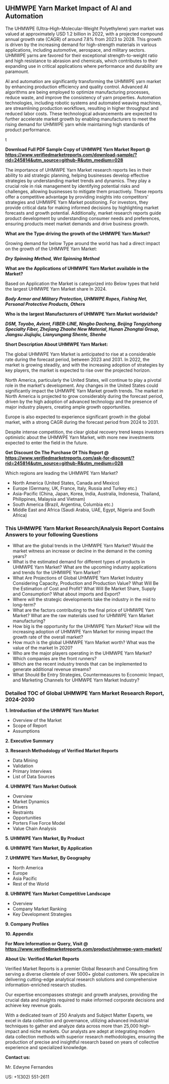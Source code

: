 <h2>UHMWPE Yarn Market Impact of AI and Automation</h2><p>The UHMWPE (Ultra-High-Molecular-Weight Polyethylene) yarn market was valued at approximately USD 1.2 billion in 2022, with a projected compound annual growth rate (CAGR) of around 7.8% from 2023 to 2028. This growth is driven by the increasing demand for high-strength materials in various applications, including automotive, aerospace, and military sectors. UHMWPE yarns are favored for their exceptional strength-to-weight ratio and high resistance to abrasion and chemicals, which contributes to their expanding use in critical applications where performance and durability are paramount.</p><p>AI and automation are significantly transforming the UHMWPE yarn market by enhancing production efficiency and quality control. Advanced AI algorithms are being employed to optimize manufacturing processes, reduce waste, and improve the consistency of yarn properties. Automation technologies, including robotic systems and automated weaving machines, are streamlining production workflows, resulting in higher throughput and reduced labor costs. These technological advancements are expected to further accelerate market growth by enabling manufacturers to meet the rising demand for UHMWPE yarn while maintaining high standards of product performance.</p>t</p><p id="" class=""><strong>Download Full PDF Sample Copy of UHMWPE Yarn Market Report @ <a href="https://www.verifiedmarketreports.com/download-sample/?rid=245814&utm_source=github-R&utm_medium=028" target="_blank">https://www.verifiedmarketreports.com/download-sample/?rid=245814&utm_source=github-R&utm_medium=028</a></strong></p><p>The importance of&nbsp;UHMWPE Yarn Market research reports lies in their ability to aid strategic planning, helping businesses develop effective strategies by understanding market trends and dynamics. They play a crucial role in risk management by identifying potential risks and challenges, allowing businesses to mitigate them proactively. These reports offer a competitive advantage by providing insights into competitors' strategies and UHMWPE Yarn Market positioning. For investors, they provide critical data for making informed decisions by highlighting market forecasts and growth potential. Additionally, market research reports guide product development by understanding consumer needs and preferences, ensuring products meet market demands and drive business growth.</p><p><strong>What are the&nbsp;Type driving the growth of the UHMWPE Yarn Market?</strong></p><p id="" class="">Growing demand for below Type around the world has had a direct impact on the growth of the UHMWPE Yarn Market:</p><em><strong>Dry Spinning Method, Wet Spinning Method</strong></em></p><strong>What are the&nbsp;Applications&nbsp;of UHMWPE Yarn Market available in the Market?</strong></p><p id="" class="">Based on Application the Market is categorized into Below types that held the largest UHMWPE Yarn Market share In 2024.</p><em><strong>Body Armor and Military Protection, UHMWPE Ropes, Fishing Net, Personal Protective Products, Others</strong></em></p><strong>Who is the largest Manufacturers of UHMWPE Yarn Market worldwide?</strong></p><p><em><strong>DSM, Toyobo, Avient, FIBER-LINE, Ningbo Dacheng, Beijing Tongyizhong Specialty Fiber, Zhejiang Zhaohe New Material, Hunan Zhongtai Group, Jiangsu Jiujiujiu, Lianyungang Shente, Shenhe</strong></em></p><p id="" class=""><strong>Short Description About UHMWPE Yarn Market:</strong></p><p>The global UHMWPE Yarn Market is anticipated to rise at a considerable rate during the forecast period, between 2023 and 2031. In 2022, the market is growing steadily, and with the increasing adoption of strategies by key players, the market is expected to rise over the projected horizon.</p><p>North America, particularly the United States, will continue to play a pivotal role in the market's development. Any changes in the United States could significantly impact the UHMWPE Yarn Market growth trends. The market in North America is projected to grow considerably during the forecast period, driven by the high adoption of advanced technology and the presence of major industry players, creating ample growth opportunities.</p><p>Europe is also expected to experience significant growth in the global market, with a strong CAGR during the forecast period from 2024 to 2031.</p><p>Despite intense competition, the clear global recovery trend keeps investors optimistic about the UHMWPE Yarn Market, with more new investments expected to enter the field in the future.</p><p id="" class=""><strong>Get Discount On The Purchase Of This Report @ <a href="https://www.verifiedmarketreports.com/ask-for-discount/?rid=245814&utm_source=github-R&utm_medium=028" target="_blank">https://www.verifiedmarketreports.com/ask-for-discount/?rid=245814&utm_source=github-R&utm_medium=028</a></strong></p>Which regions are leading the UHMWPE Yarn Market?</p><ul><li>North America (United States, Canada and Mexico)</li><li>Europe (Germany, UK, France, Italy, Russia and Turkey etc.)</li><li>Asia-Pacific (China, Japan, Korea, India, Australia, Indonesia, Thailand, Philippines, Malaysia and Vietnam)</li><li>South America (Brazil, Argentina, Columbia etc.)</li><li>Middle East and Africa (Saudi Arabia, UAE, Egypt, Nigeria and South Africa)</li></ul><h3 id="" class="">This UHMWPE Yarn Market Research/Analysis Report Contains Answers to your following Questions</h3><ul><li>What are the global trends in the UHMWPE Yarn Market? Would the market witness an increase or decline in the demand in the coming years?</li><li>What is the estimated demand for different types of products in UHMWPE Yarn Market? What are the upcoming industry applications and trends for the UHMWPE Yarn Market?</li><li>What Are Projections of Global UHMWPE Yarn Market Industry Considering Capacity, Production and Production Value? What Will Be the Estimation of Cost and Profit? What Will Be Market Share, Supply and Consumption? What about imports and Export?</li><li>Where will the strategic developments take the industry in the mid to long-term?</li><li>What are the factors contributing to the final price of UHMWPE Yarn Market? What are the raw materials used for UHMWPE Yarn Market manufacturing?</li><li>How big is the opportunity for the UHMWPE Yarn Market? How will the increasing adoption of UHMWPE Yarn Market for mining impact the growth rate of the overall market?</li><li>How much is the global UHMWPE Yarn Market worth? What was the value of the market In 2020?</li><li>Who are the major players operating in the UHMWPE Yarn Market? Which companies are the front runners?</li><li>Which are the recent industry trends that can be implemented to generate additional revenue streams?</li><li>What Should Be Entry Strategies, Countermeasures to Economic Impact, and Marketing Channels for UHMWPE Yarn Market Industry?</li></ul><h3 id="" class="">Detailed TOC of Global UHMWPE Yarn Market Research Report, 2024-2030</h3><p id="" class=""><strong>1. Introduction of the UHMWPE Yarn Market</strong></p><ul><li>Overview of the Market</li><li>Scope of Report</li><li>Assumptions</li></ul><p id="" class=""><strong>2. Executive Summary</strong></p><p id="" class=""><strong>3. Research Methodology of Verified Market Reports</strong></p><ul><li>Data Mining</li><li>Validation</li><li>Primary Interviews</li><li>List of Data Sources</li></ul><p id="" class=""><strong>4. UHMWPE Yarn Market Outlook</strong></p><ul><li>Overview</li><li>Market Dynamics</li><li>Drivers</li><li>Restraints</li><li>Opportunities</li><li>Porters Five Force Model</li><li>Value Chain Analysis</li></ul><p id="" class=""><strong>5. UHMWPE Yarn Market, By Product</strong></p><p id="" class=""><strong>6. UHMWPE Yarn Market, By Application</strong></p><p id="" class=""><strong>7. UHMWPE Yarn Market, By Geography</strong></p><ul><li>North America</li><li>Europe</li><li>Asia Pacific</li><li>Rest of the World</li></ul><p id="" class=""><strong>8. UHMWPE Yarn Market Competitive Landscape</strong></p><ul><li>Overview</li><li>Company Market Ranking</li><li>Key Development Strategies</li></ul><p id="" class=""><strong>9. Company Profiles</strong></p><p id="" class=""><strong>10. Appendix</strong></p><p id="" class=""><strong>For More Information or Query, Visit @ <a href="https://www.verifiedmarketreports.com/product/uhmwpe-yarn-market/" target="_blank">https://www.verifiedmarketreports.com/product/uhmwpe-yarn-market/</a></strong></p><p id="" class=""><strong>About Us: Verified Market Reports</strong></p><p id="" class="">Verified Market Reports is a premier Global Research and Consulting firm serving a diverse clientele of over 5000+ global customers. We specialize in delivering cutting-edge analytical research solutions and comprehensive information-enriched research studies.</p><p id="" class="">Our expertise encompasses strategic and growth analyses, providing the crucial data and insights required to make informed corporate decisions and achieve key revenue goals.</p><p id="" class="">With a dedicated team of 250 Analysts and Subject Matter Experts, we excel in data collection and governance, utilizing advanced industrial techniques to gather and analyze data across more than 25,000 high-impact and niche markets. Our analysts are adept at integrating modern data collection methods with superior research methodologies, ensuring the production of precise and insightful research based on years of collective experience and specialized knowledge.</p><p id="" class=""><strong>Contact us:</strong></p><p id="" class="">Mr. Edwyne Fernandes</p><p id="" class="">US: +1(302) 551-2611</p>